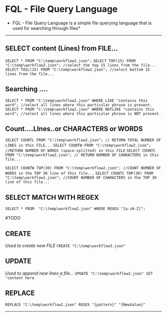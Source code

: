# FQL - File Query Language

* FQL - File Query Language is a simple file querying language that is used for searching through files*



---

## SELECT content (Lines) from FILE...
```SELECT * FROM "C:\temp\workflow2.json";```
```SELECT TOP(15) FROM "C:\temp\workflow2.json"; //select the top 15 lines from the file...```
```SELECT TAIL(15) FROM "C:\temp\workflow2.json"; //select bottom 15 lines from the file...```

## Searching ....
```SELECT * FROM "C:\temp\workflow2.json" WHERE LIKE "contains this word"; //select all lines where this particular phrase is present.```
```SELECT * FROM "C:\temp\workflow2.json" WHERE NOTLIKE "contains this word"; //select all lines where this particular phrase is NOT present.```

## Count....LInes..or CHARACTERS or WORDS
```SELECT COUNTL FROM "C:\temp\workflow2.json"; // RETURN TOTAL NUMBER OF LINES in this FILE...```
```SELECT COUNTW FROM "C:\temp\workflow2.json"; //RETURN NUMBER OF WORDS (space-splitted) in this FILE```
```SELECT COUNTC FROM "C:\temp\workflow2.json"; // RETURN NUMBER OF CHARACTERS in this file...```

```SELECT COUNTW TOP(30) FROM "C:\temp\workflow2.json"; //COUNT NUMBER OF WORDS in the TOP 30 line of this file...```
```SELECT COUNTC TOP(30) FROM "C:\temp\workflow2.json"; //COUNT NUMBER OF CHARACTERS in the TOP 30 line of this file...```

## SELECT MATCH WITH REGEX
```SELECT * FROM  "C:\temp\workflow2.json" WHERE REGEX "[a-zA-Z]";```






#TODO

## CREATE
*Used to create new FILE*
```CREATE "C:\temp\workflow3.json"```

## UPDATE
*Used to append new lines a file...*
```UPDATE "C:\temp\workflow2.json" SET "content here           "```


## REPLACE
``` REPLACE "C:\temp\workflow2.json" REGEX "{pattern}" "{NewValue}"  ```


---